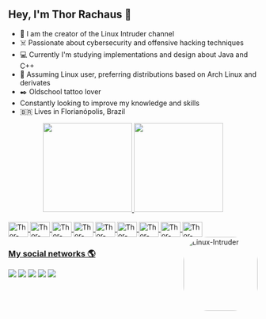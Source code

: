 ## Hey, I'm Thor Rachaus 🤘

- 🎥 I am the creator of the Linux Intruder channel
- ☠️ Passionate about cybersecurity and offensive hacking techniques
- 💻 Currently I'm studying implementations and design about Java and C++
- 🐧 Assuming Linux user, preferring distributions based on Arch Linux and derivates
- ✒️ Oldschool tattoo lover
-  Constantly looking to improve my knowledge and skills
- 🇧🇷 Lives in Florianópolis, Brazil <br> 

<div align="center">
  <a href="https://github.com/thordevsecops">
  <img height="180em" src="https://github-readme-stats.vercel.app/api?username=thordevsecops&show_icons=true&theme=dracula&include_all_commits=true&count_private=true"/>
  <img height="180em" src="https://github-readme-stats.vercel.app/api/top-langs/?username=thordevsecops&layout=compact&langs_count=7&theme=dracula"/>
</div>

<div style="display: inline_block"><br>
    <img align="center" alt="Thor-Clojure" height="30" width="40" src="https://upload.wikimedia.org/wikipedia/commons/thumb/5/5d/Clojure_logo.svg/1024px-Clojure_logo.svg.png">
    <img align="center" alt="Thor-Cplusplus" height="30" width="40" src="https://cdn-icons-png.flaticon.com/512/6132/6132222.png">
    <img align="center" alt="Thor-CSharp" height="30" width="40" src="https://static-00.iconduck.com/assets.00/c-sharp-c-icon-456x512-9sej0lrz.png">
    <img align="center" alt="Thor-Docker" height="30" width="40" src="https://cdn-icons-png.flaticon.com/512/919/919853.png">
    <img align="center" alt="Thor-Golang" height="30" width="40" src="https://cdn.glitch.me/project-avatar/ea6661f9-5bb1-4336-93aa-fbafcac17685.png">
    <img align="center" alt="Thor-Java" height="30" width="40" src="https://cdn-icons-png.flaticon.com/512/3291/3291697.png">
    <img align="center" alt="Thor-Python" height="30" width="40" src="https://cdn-icons-png.flaticon.com/512/919/919852.png">
    <img align="center" alt="Thor-Rust" height="30" width="40" src="https://upload.wikimedia.org/wikipedia/commons/thumb/d/d5/Rust_programming_language_black_logo.svg/2048px-Rust_programming_language_black_logo.svg.png">
    <img align="center" alt="Thor-ShellScript" height="30" width="40" src="https://e7.pngegg.com/pngimages/330/276/png-clipart-bash-shell-script-bourne-shell-scripting-language-unix-shell-shell-rectangle-logo.png">
  <img align="right" alt="Linux-Intruder" height="150" style="border-radius:50px;" src="https://www.linkpicture.com/q/Logo_72.png">
</div>

### My social networks 🌎

<div>
    <a href="https://instagram.com/thorkhaotic" target="_blank"><img src="https://img.shields.io/badge/-Instagram-%23E4405F?style=for-the-badge&logo=instagram&logoColor=white" target="_blank"></a> 
    <a href="https://linkedin.com/in/thorrachaus" target="_blank"><img src="https://img.shields.io/badge/-LinkedIn-%230077B5?style=for-the-badge&logo=linkedin&logoColor=white" target="_blank"></a> 
    <a href = "mailto:thordevsecops@gmail.com"><img src="https://img.shields.io/badge/-Gmail-%23333?style=for-the-badge&logo=gmail&logoColor=white" target="_blank"></a>
  	<a href="https://www.twitch.tv/linuxintruder" target="_blank"><img src="https://img.shields.io/badge/Twitch-9146FF?style=for-the-badge&logo=twitch&logoColor=white" target="_blank"></a>
    <a href="https://www.youtube.com/channel/UCdNHFLRLDsFQw7ZOXz6gk9w" target="_blank"><img src="https://img.shields.io/badge/YouTube-FF0000?style=for-the-badge&logo=youtube&logoColor=white" target="_blank"></a>

</div>
